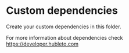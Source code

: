 # Custom dependencies

Create your custom dependencies in this folder.

For more information about dependencies check https://developer.hubleto.com